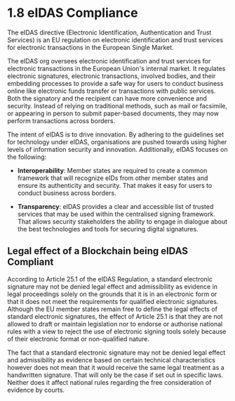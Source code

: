 # 1.8 eIDAS Compliance

The eIDAS directive (Electronic Identification, Authentication and Trust Services) is an EU regulation on electronic identification and trust services for electronic transactions in the European Single Market.

The eIDAS org oversees electronic identification and trust services for electronic transactions in the European Union's internal market. It regulates electronic signatures, electronic transactions, involved bodies, and their embedding processes to provide a safe way for users to conduct business online like electronic funds transfer or transactions with public services. Both the signatory and the recipient can have more convenience and security. Instead of relying on traditional methods, such as mail or facsimile, or appearing in person to submit paper-based documents, they may now perform transactions across borders.

The intent of eIDAS is to drive innovation. By adhering to the guidelines set for technology under eIDAS, organisations are pushed towards using higher levels of information security and innovation. Additionally, eIDAS focuses on the following:

* **Interoperability**: Member states are required to create a common framework that will recognize eIDs from other member states and ensure its authenticity and security. That makes it easy for users to conduct business across borders.

* **Transparency**: eIDAS provides a clear and accessible list of trusted services that may be used within the centralised signing framework. That allows security stakeholders the ability to engage in dialogue about the best technologies and tools for securing digital signatures.

## Legal effect of a Blockchain being eIDAS Compliant

According to Article 25.1 of the eIDAS Regulation, a standard electronic signature may not be denied legal effect and admissibility as evidence in legal proceedings solely on the grounds that it is in an electronic form or that it does not meet the requirements for qualified electronic signatures. Although the EU member states remain free to define the legal effects of standard electronic signatures, the effect of Article 25.1 is that they are not allowed to draft or maintain legislation nor to endorse or authorise national rules with a view to reject the use of electronic signing tools solely because of their electronic format or non-qualified nature.

The fact that a standard electronic signature may not be denied legal effect and admissibility as evidence based on certain technical characteristics however does not mean that it would receive the same legal treatment as a handwritten signature. That will only be the case if set out in specific laws. Neither does it affect national rules regarding the free consideration of evidence by courts.
